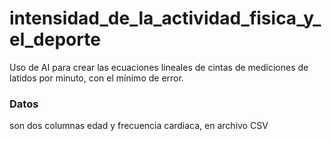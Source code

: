 # intensidad_de_la_actividad_fisica_y_el_deporte
Uso de AI para crear las ecuaciones lineales de cintas de mediciones de latidos por minuto, con el mínimo de error.

### Datos 
son dos columnas edad y frecuencia cardiaca, en archivo CSV
